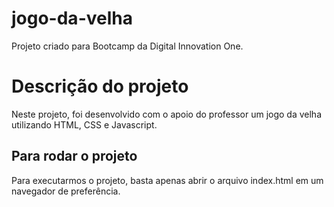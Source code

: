 # jogo-da-velha
Projeto criado para Bootcamp da Digital Innovation One.

# Descrição do projeto
Neste projeto, foi desenvolvido com o apoio do professor um jogo da velha utilizando HTML, CSS e Javascript.

## Para rodar o projeto
Para executarmos o projeto, basta apenas abrir o arquivo index.html em um navegador de preferência.
